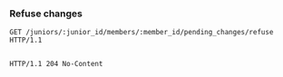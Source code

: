 ### Refuse changes

```http
GET /juniors/:junior_id/members/:member_id/pending_changes/refuse HTTP/1.1
```

```json
```

```http
HTTP/1.1 204 No-Content
```
